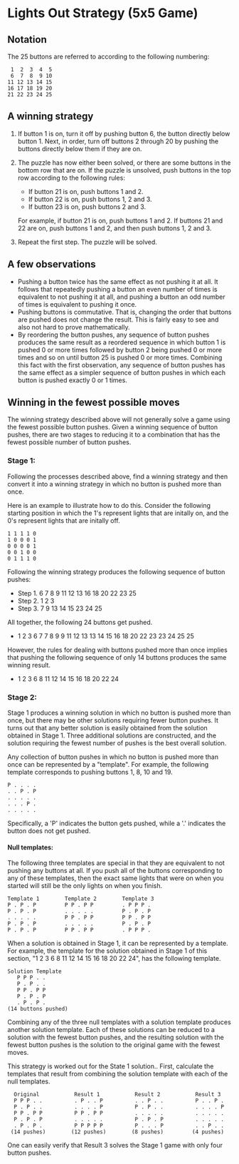 # Lights Out Strategy (5x5 Game)

## Notation

The 25 buttons are referred to according to the following numbering:
```
 1  2  3  4  5
 6  7  8  9 10
11 12 13 14 15
16 17 18 19 20
21 22 23 24 25
```

## A winning strategy

1. If button 1 is on, turn it off by pushing button 6, the button directly
   below button 1.  Next, in order, turn off buttons 2 through 20 by pushing the
   buttons directly below them if they are on.
1. The puzzle has now either been solved, or there are some buttons in the
   bottom row that are on.  If the puzzle is unsolved, push buttons in the top row
   according to the following rules:
   *  If button 21 is on, push buttons 1 and 2.
   *  If button 22 is on, push buttons 1, 2 and 3.
   *  If button 23 is on, push buttons 2 and 3.

   For example, if button 21 is on, push buttons 1 and 2.  If buttons 21 and 22
   are on, push buttons 1 and 2, and then push buttons 1, 2 and 3.
1. Repeat the first step.  The puzzle will be solved.

## A few observations

* Pushing a button twice has the same effect as not pushing it at all. It follows
  that repeatedly pushing a button an even number of times is equivalent to not
  pushing it at all, and pushing a button an odd number of times is equivalent to
  pushing it once.
* Pushing buttons is commutative. That is, changing the order that buttons are
  pushed does not change the result.  This is fairly easy to see and also not
  hard to prove mathematically.
* By reordering the button pushes, any sequence of button pushes produces the same
  result as a reordered sequence in which button 1 is pushed 0 or more times
  followed by button 2 being pushed 0 or more times and so on until button 25 is
  pushed 0 or more times.  Combining this fact with the first observation, any
  sequence of button pushes has the same effect as a simpler sequence of button
  pushes in which each button is pushed exactly 0 or 1 times.

## Winning in the fewest possible moves

The winning strategy described above will not generally solve a game using the
fewest possible button pushes.  Given a winning sequence of button pushes,
there are two stages to reducing it to a combination that has the fewest
possible number of button pushes.

### Stage 1:
Following the processes described above, find a winning strategy and then convert
it into a winning strategy in which no button is pushed more than once.

Here is an example to illustrate how to do this.  Consider the following
starting position in which the 1's represent lights that are initally on, and
the 0's represent lights that are initally off.
```
1 1 1 1 0
1 0 0 0 1
0 0 0 0 1
0 0 1 0 0
0 1 1 1 0
```
Following the winning strategy produces the following sequence of button pushes:
* Step 1.  6 7 8 9 11 12 13 16 18 20 22 23 25
* Step 2.  1 2 3
* Step 3.  7 9 13 14 15 23 24 25

All together, the following 24 buttons get pushed.
* 1 2 3 6 7 7 8 9 9 11 12 13 13 14 15 16 18 20 22 23 23 24 25 25

However, the rules for dealing with buttons pushed more than once implies that
pushing the following sequence of only 14 buttons produces the same winning result.
* 1 2 3 6 8 11 12 14 15 16 18 20 22 24

### Stage 2:
Stage 1 produces a winning solution in which no button is pushed more than
once, but there may be other solutions requiring fewer button pushes. It turns
out that any better solution is easily obtained from the solution obtained in
Stage 1.  Three additional solutions are constructed, and the solution requiring
the fewest number of pushes is the best overall solution.

Any collection of button pushes in which no button is pushed more than once can
be represented by a "template".  For example, the following template
corresponds to pushing buttons 1, 8, 10 and 19.
```
P . . . .
. . P . P
. . . . .
. . . P .
. . . . .
```
Specifically, a 'P' indicates the button gets pushed, while a '.' indicates the
button does not get pushed.

#### Null templates:

The following three templates are special in that they are equivalent to not
pushing any buttons at all.  If you push all of the buttons corresponding to
any of these templates, then the exact same lights that were on when you
started will still be the only lights on when you finish.
```
Template 1        Template 2        Template 3
P . P . P         P P . P P         . P P P .
P . P . P         . . . . .         P . P . P
. . . . .         P P . P P         P P . P P
P . P . P         . . . . .         P . P . P
P . P . P         P P . P P         . P P P .
```

When a solution is obtained in Stage 1, it can be represented by a template.
For example, the template for the solution obtained in Stage 1 of this section,
"1 2 3 6 8 11 12 14 15 16 18 20 22 24", has the following template.
```
Solution Template
   P P P . .
   P . P . .
   P P . P P
   P . P . P
   . P . P .
(14 buttons pushed)
```

Combining any of the three null templates with a solution template produces
another solution template.  Each of these solutions can be reduced to a solution
with the fewest button pushes, and the resulting solution with the fewest
button pushes is the solution to the original game with the fewest moves.

This strategy is worked out for the State 1 solution..  First, calculate the
templates that result from combining the solution template with each of the
null templates.
```
  Original           Result 1           Result 2           Result 3
  P P P . .          . P . . P          . . P . .          P . . P .
  P . P . .          . . . . P          P . P . .          . . . . P
  P P . P P          P P . P P          . . . . .          . . . . .
  P . P . P          . . . . .          P . P . P          . . . . .
  . P . P .          P P P P P          P . . . P          . . P . .
 (14 pushes)        (12 pushes)        (8 pushes)         (4 pushes)
```
One can easily verify that Result 3 solves the Stage 1 game with only four
button pushes.
